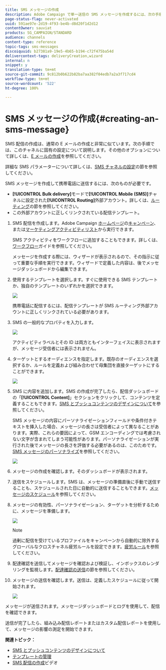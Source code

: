 ```yaml
---
title: SMS メッセージの作成
description: Adobe Campaign で単一送信の SMS メッセージを作成するには、次の手順に従います。
page-status-flag: never-activated
uuid: 591ae97e-2d19-4f93-be4b-d8d20f1d2d12
contentOwner: sauviat
products: SG_CAMPAIGN/STANDARD
audience: channels
content-type: reference
topic-tags: sms-messages
discoiquuid: b27381a9-19e5-4b65-b194-c72f475ba54d
delivercontext-tags: deliveryCreation,wizard
internal: n
snippet: y
translation-type: tm+mt
source-git-commit: 9c812b0b622b82ba7aa382f04edb7a2a3f717cd4
workflow-type: tm+mt
source-wordcount: '522'
ht-degree: 100%

---
```



# SMS メッセージの作成{#creating-an-sms-message}

SMS 配信の作成は、通常の E メールの作成と非常に似ています。次の手順では、このチャネルに固有の設定について説明します。その他のオプションについて詳しくは、[E メールの作成](../../channels/using/creating-an-email.md)を参照してください。

詳細な SMS パラメーターについて詳しくは、[SMS チャネルの設定](../../administration/using/configuring-sms-channel.md)の節を参照してください。

SMS メッセージを作成して携帯電話に送信するには、次のものが必要です。

* **[!UICONTROL Bulk delivery]**&#x200B;モードで&#x200B;**[!UICONTROL Mobile (SMS)]**&#x200B;チャネルに設定された&#x200B;**[!UICONTROL Routing]**&#x200B;外部アカウント。詳しくは、[ルーティング](../../administration/using/configuring-sms-channel.md#defining-an-sms-routing)の節を参照してください。
* この外部アカウントに正しくリンクされている配信テンプレート。

1. SMS 配信を作成します。Adobe Campaign [ホームページ](../../start/using/interface-description.md#home-page)の[キャンペーン](../../start/using/marketing-activities.md#creating-a-marketing-activity)、または[マーケティングアクティビティリスト](../../start/using/programs-and-campaigns.md#creating-a-campaign)から実行できます。

   SMS アクティビティをワークフローに追加することもできます。詳しくは、[ワークフロー](../../automating/using/sms-delivery.md)ガイドを参照してください。

   メッセージを作成する際には、ウィザードが表示されるので、その指示に従って重要な手順を実行できます。ウィザードで定義した内容は、後でメッセージダッシュボードから編集できます。

1. 使用するテンプレートを選択します。すぐに使用できる SMS テンプレートか、独自のテンプレートのいずれかを選択できます。

   ![](assets/sms_creation_1.png)

   携帯電話に配信するには、配信テンプレートが SMS ルーティング外部アカウントに正しくリンクされている必要があります。

1. SMS の一般的なプロパティを入力します。

   ![](assets/sms_creation_2.png)

   アクティビティラベルとその ID は両方ともインターフェイスに表示されますが、メッセージ受信者には表示されません。

1. ターゲットとするオーディエンスを指定します。既存のオーディエンスを選択するか、ルールを定義および組み合わせて母集団を直接ターゲットにすることができます。

   ![](assets/sms_creation_3.png)

1. SMS に内容を追加します。SMS の作成が完了したら、配信ダッシュボードの「**[!UICONTROL Content]**」セクションをクリックして、コンテンツを定義することもできます。[SMS とプッシュコンテンツのデザインについて](../../channels/using/about-sms-and-push-content-design.md)を参照してください。

   SMS メッセージの内容にパーソナライゼーションフィールドや条件付きテキストを挿入した場合、メッセージの長さは受信者によって異なることがあります。実際、これらの要因によって、GSM エンコーディングでは考慮されない文字が含まれてしまう可能性があります。パーソナライゼーションが実行された後でメッセージの長さを評価する必要があるのは、このためです。[SMS メッセージのパーソナライズ](../../channels/using/personalizing-sms-messages.md)を参照してください。

   ![](assets/sms_creation_4.png)

1. メッセージの作成を確認します。そのダッシュボードが表示されます。
1. 送信をスケジュールします。SMS は、メッセージの準備直後に手動で送信することも、スケジュールされた日に自動的に送信することもできます。[メッセージのスケジュール](../../sending/using/about-scheduling-messages.md)を参照してください。
1. メッセージの有効性、パーソナライゼーション、ターゲットを分析するために、メッセージを準備します。

   ![](assets/sms_creation_6.png)

   >[!NOTE]
   >
   >過剰に配信を受けているプロファイルをキャンペーンから自動的に除外するグローバルなクロスチャネル疲労ルールを設定できます。[疲労ルール](../../sending/using/fatigue-rules.md)を参照してください。

1. 配達確認を送信してメッセージを確認および検証し、インボックスのレンダリングを監視します。[配達確認の送信](../../sending/using/sending-proofs.md)の節を参照してください。
1. メッセージの送信を確認します。送信は、定義したスケジュールに従って開始されます。

   ![](assets/sms_creation_7.png)

メッセージが送信されます。メッセージダッシュボードとログを使用して、配信を確認できます。

送信が完了したら、組み込み配信レポートまたはカスタム配信レポートを使用して、メッセージの影響の測定を開始できます。

**関連トピック：**

* [SMS とプッシュコンテンツのデザインについて](../../channels/using/about-sms-and-push-content-design.md)
* [テンプレートの管理](../../start/using/marketing-activity-templates.md)
* [SMS 配信の作成](https://docs.adobe.com/content/help/ja-JP/campaign-standard-learn/tutorials/communication-channels/mobile/sms/sms-delivery.translate.html)ビデオ

